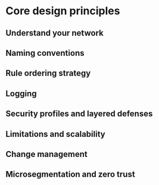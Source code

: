 # Core design principles

## Understand your network

## Naming conventions

## Rule ordering strategy

## Logging

## Security profiles and layered defenses

## Limitations and scalability

## Change management

## Microsegmentation and zero trust
